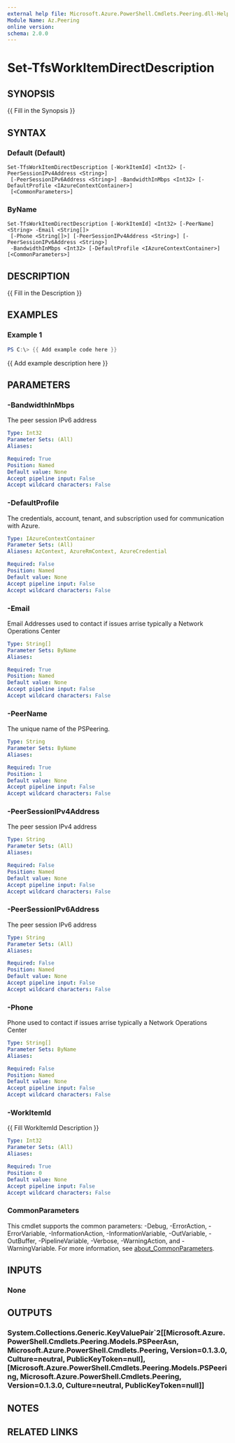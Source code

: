 ```yaml
---
external help file: Microsoft.Azure.PowerShell.Cmdlets.Peering.dll-Help.xml
Module Name: Az.Peering
online version:
schema: 2.0.0
---
```


# Set-TfsWorkItemDirectDescription

## SYNOPSIS
{{ Fill in the Synopsis }}

## SYNTAX

### Default (Default)
```
Set-TfsWorkItemDirectDescription [-WorkItemId] <Int32> [-PeerSessionIPv4Address <String>]
 [-PeerSessionIPv6Address <String>] -BandwidthInMbps <Int32> [-DefaultProfile <IAzureContextContainer>]
 [<CommonParameters>]
```

### ByName
```
Set-TfsWorkItemDirectDescription [-WorkItemId] <Int32> [-PeerName] <String> -Email <String[]>
 [-Phone <String[]>] [-PeerSessionIPv4Address <String>] [-PeerSessionIPv6Address <String>]
 -BandwidthInMbps <Int32> [-DefaultProfile <IAzureContextContainer>] [<CommonParameters>]
```

## DESCRIPTION
{{ Fill in the Description }}

## EXAMPLES

### Example 1
```powershell
PS C:\> {{ Add example code here }}
```

{{ Add example description here }}

## PARAMETERS

### -BandwidthInMbps
The peer session IPv6 address

```yaml
Type: Int32
Parameter Sets: (All)
Aliases:

Required: True
Position: Named
Default value: None
Accept pipeline input: False
Accept wildcard characters: False
```

### -DefaultProfile
The credentials, account, tenant, and subscription used for communication with Azure.

```yaml
Type: IAzureContextContainer
Parameter Sets: (All)
Aliases: AzContext, AzureRmContext, AzureCredential

Required: False
Position: Named
Default value: None
Accept pipeline input: False
Accept wildcard characters: False
```

### -Email
Email Addresses used to contact if issues arrise typically a Network Operations Center

```yaml
Type: String[]
Parameter Sets: ByName
Aliases:

Required: True
Position: Named
Default value: None
Accept pipeline input: False
Accept wildcard characters: False
```

### -PeerName
The unique name of the PSPeering.

```yaml
Type: String
Parameter Sets: ByName
Aliases:

Required: True
Position: 1
Default value: None
Accept pipeline input: False
Accept wildcard characters: False
```

### -PeerSessionIPv4Address
The peer session IPv4 address

```yaml
Type: String
Parameter Sets: (All)
Aliases:

Required: False
Position: Named
Default value: None
Accept pipeline input: False
Accept wildcard characters: False
```

### -PeerSessionIPv6Address
The peer session IPv6 address

```yaml
Type: String
Parameter Sets: (All)
Aliases:

Required: False
Position: Named
Default value: None
Accept pipeline input: False
Accept wildcard characters: False
```

### -Phone
Phone used to contact if issues arrise typically a Network Operations Center

```yaml
Type: String[]
Parameter Sets: ByName
Aliases:

Required: False
Position: Named
Default value: None
Accept pipeline input: False
Accept wildcard characters: False
```

### -WorkItemId
{{ Fill WorkItemId Description }}

```yaml
Type: Int32
Parameter Sets: (All)
Aliases:

Required: True
Position: 0
Default value: None
Accept pipeline input: False
Accept wildcard characters: False
```

### CommonParameters
This cmdlet supports the common parameters: -Debug, -ErrorAction, -ErrorVariable, -InformationAction, -InformationVariable, -OutVariable, -OutBuffer, -PipelineVariable, -Verbose, -WarningAction, and -WarningVariable. For more information, see [about_CommonParameters](http://go.microsoft.com/fwlink/?LinkID=113216).

## INPUTS

### None

## OUTPUTS

### System.Collections.Generic.KeyValuePair`2[[Microsoft.Azure.PowerShell.Cmdlets.Peering.Models.PSPeerAsn, Microsoft.Azure.PowerShell.Cmdlets.Peering, Version=0.1.3.0, Culture=neutral, PublicKeyToken=null],[Microsoft.Azure.PowerShell.Cmdlets.Peering.Models.PSPeering, Microsoft.Azure.PowerShell.Cmdlets.Peering, Version=0.1.3.0, Culture=neutral, PublicKeyToken=null]]

## NOTES

## RELATED LINKS
